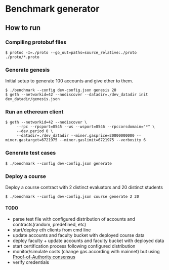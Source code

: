 # Benchmark generator

## How to run

### Compiling protobuf files 
```console
$ protoc -I=./proto --go_out=paths=source_relative:./proto ./proto/*.proto
```

### Generate genesis

Initial setup to generate 100 accounts and give ether to them.
```console
$ ./benchmark --config dev-config.json genesis 20
$ geth --networkid=42 --nodiscover --datadir=./dev_datadir init dev_datadir/genesis.json
```

### Run an ethereum client
```console
$ geth --networkid=42 --nodiscover \
     --rpc --rpcport=8545 --ws --wsport=8546 --rpccorsdomain="*" \
     --dev.period 0 \
     --datadir=./dev_datadir --miner.gasprice=20000000000 --miner.gastarget=6721975 --miner.gaslimit=6721975 --verbosity 6
```

### Generate test cases

```console
$ ./benchmark --config dev-config.json generate
```

### Deploy a course

Deploy a course contract with 2 distinct evaluators and 20 distinct students

```console
$ ./benchmark --config dev-config.json course generate 2 20
```

#### TODO
- parse test file with configured distribution of accounts and contracts(random, predefined, etc)
- start/deploy eth clients from cmd line
- update accounts and faculty bucket with deployed course data
- deploy faculty + update accounts and faculty bucket with deployed data
- start certification process following configured distribution
- monitor/simulate costs (change gas according with mainnet) but using [Proof-of-Authority consensus](https://github.com/ethereum/EIPs/issues/225)
- verify credentials